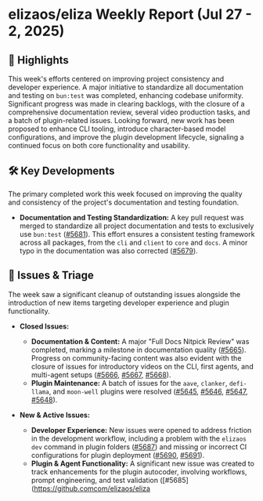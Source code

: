 # elizaos/eliza Weekly Report (Jul 27 - 2, 2025)

## 🚀 Highlights
This week's efforts centered on improving project consistency and developer experience. A major initiative to standardize all documentation and testing on `bun:test` was completed, enhancing codebase uniformity. Significant progress was made in clearing backlogs, with the closure of a comprehensive documentation review, several video production tasks, and a batch of plugin-related issues. Looking forward, new work has been proposed to enhance CLI tooling, introduce character-based model configurations, and improve the plugin development lifecycle, signaling a continued focus on both core functionality and usability.

## 🛠️ Key Developments
The primary completed work this week focused on improving the quality and consistency of the project's documentation and testing foundation.

- **Documentation and Testing Standardization:** A key pull request was merged to standardize all project documentation and tests to exclusively use `bun:test` ([#5681](https://github.com/elizaos/eliza/pull/5681)). This effort ensures a consistent testing framework across all packages, from the `cli` and `client` to `core` and `docs`. A minor typo in the documentation was also corrected ([#5679](https://github.com/elizaos/eliza/pull/5679)).

## 🐛 Issues & Triage
The week saw a significant cleanup of outstanding issues alongside the introduction of new items targeting developer experience and plugin functionality.

- **Closed Issues:**
    - **Documentation & Content:** A major "Full Docs Nitpick Review" was completed, marking a milestone in documentation quality ([#5665](https://github.com/elizaos/eliza/issues/5665)). Progress on community-facing content was also evident with the closure of issues for introductory videos on the CLI, first agents, and multi-agent setups ([#5666](https://github.com/elizaos/eliza/issues/5666), [#5667](https://github.com/elizaos/eliza/issues/5667), [#5668](https://github.com/elizaos/eliza/issues/5668)).
    - **Plugin Maintenance:** A batch of issues for the `aave`, `clanker`, `defi-llama`, and `moon-well` plugins were resolved ([#5645](https://github.com/elizaos/eliza/issues/5645), [#5646](https://github.com/elizaos/eliza/issues/5646), [#5647](https://github.com/elizaos/eliza/issues/5647), [#5648](https://github.com/elizaos/eliza/issues/5648)).

- **New & Active Issues:**
    - **Developer Experience:** New issues were opened to address friction in the development workflow, including a problem with the `elizaos dev` command in plugin folders ([#5687](https://github.com/elizaos/eliza/issues/5687)) and missing or incorrect CI configurations for plugin deployment ([#5690](https://github.com/elizaos/eliza/issues/5690), [#5691](https://github.com/elizaos/eliza/issues/5691)).
    - **Plugin & Agent Functionality:** A significant new issue was created to track enhancements for the plugin autocoder, involving workflows, prompt engineering, and test validation ([#5685](https://github.comcom/elizaos/eliza